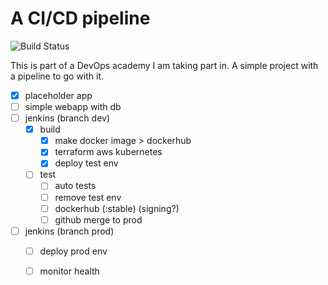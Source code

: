 # A CI/CD pipeline
![Build Status](https://jenkins-gl.bluecom.dev/buildStatus/icon?job=final-project%2Fdev)

This is part of a DevOps academy I am taking part in. A simple project with a pipeline to go with it.

- [x] placeholder app
- [ ] simple webapp with db
- [ ] jenkins (branch dev)
  - [x] build
    - [x] make docker image > dockerhub
    - [x] terraform aws kubernetes
    - [x] deploy test env
  - [ ] test
    - [ ] auto tests
    - [ ] remove test env
    - [ ] dockerhub (:stable) (signing?)
    - [ ] github merge to prod
- [ ] jenkins (branch prod)
  - [ ] deploy prod env
  - [ ] monitor health


